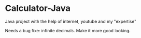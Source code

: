# Calculator-Java
Java project with the help of internet, youtube and my "expertise"

Needs a bug fixe: infinite decimals.
Make it more good looking.
